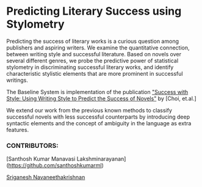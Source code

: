 Predicting Literary Success using Stylometry
=============================================

Predicting the success of literary works is a curious question among publishers and aspiring writers. We examine the quantitative connection, between writing style and successful literature. Based on novels over several different genres, we probe the predictive power of statistical stylometry in discriminating successful literary works, and identify
characteristic stylistic elements that are more prominent in successful writings.

The Baseline System is implementation of the publication ["Success with Style: Using Writing Style to Predict the Success of Novels"](https://aclweb.org/anthology/D/D13/D13-1181.pdf) by [Choi, et.al.]

We extend our work from the previous known methods to classify successful novels with less successful counterparts by introducing deep syntactic elements  and the concept of ambiguity in the language as extra features.

### CONTRIBUTORS:

[Santhosh Kumar Manavasi Lakshminarayanan] (https://github.com/santhoshkumarml)

[Sriganesh Navaneethakrishnan](https://github.com/SriganeshNk)
